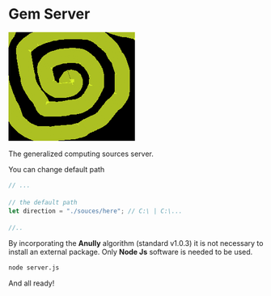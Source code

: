# Gem Server

![the main image](./gem-icon.png)

The generalized computing sources server.

You can change default path
```javascript
// ...

// the default path
let direction = "./souces/here"; // C:\ | C:\...

//..
```
By incorporating the **Anully** algorithm (standard v1.0.3)
it is not necessary to install an external package. Only
**Node Js** software is needed to be used.

```cmd
node server.js
```
And all ready!